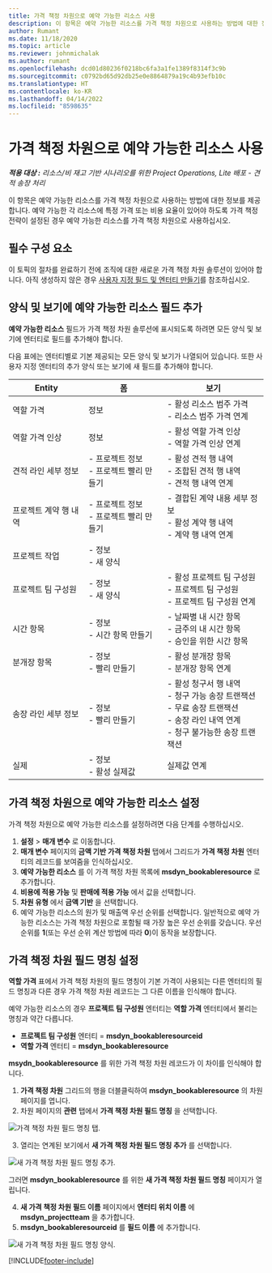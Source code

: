 ```yaml
---
title: 가격 책정 차원으로 예약 가능한 리소스 사용
description: 이 항목은 예약 가능한 리소스를 가격 책정 차원으로 사용하는 방법에 대한 정보를 제공합니다.
author: Rumant
ms.date: 11/18/2020
ms.topic: article
ms.reviewer: johnmichalak
ms.author: rumant
ms.openlocfilehash: dcd01d80236f0218bc6fa3a1fe1389f8314f3c9b
ms.sourcegitcommit: c0792bd65d92db25e0e8864879a19c4b93efb10c
ms.translationtype: HT
ms.contentlocale: ko-KR
ms.lasthandoff: 04/14/2022
ms.locfileid: "8598635"
---
```

# <a name="use-a-bookable-resource-as-a-pricing-dimension"></a>가격 책정 차원으로 예약 가능한 리소스 사용

 _**적용 대상 :** 리소스/비 재고 기반 시나리오를 위한 Project Operations, Lite 배포 - 견적 송장 처리_ 

이 항목은 예약 가능한 리소스를 가격 책정 차원으로 사용하는 방법에 대한 정보를 제공합니다. 예약 가능한 각 리소스에 특정 가격 또는 비용 요율이 있어야 하도록 가격 책정 전략이 설정된 경우 예약 가능한 리소스를 가격 책정 차원으로 사용하십시오.

## <a name="prerequisites"></a>필수 구성 요소
이 토픽의 절차를 완료하기 전에 조직에 대한 새로운 가격 책정 차원 솔루션이 있어야 합니다. 아직 생성하지 않은 경우 [사용자 지정 필드 및 엔터티 만들기](../pricing-costing/create-custom-fields-entities-pricing-dimensions.md)를 참조하십시오.

## <a name="add-the-bookable-resource-field-to-forms-and-views"></a>양식 및 보기에 예약 가능한 리소스 필드 추가
**예약 가능한 리소스** 필드가 가격 책정 차원 솔루션에 표시되도록 하려면 모든 양식 및 보기에 엔터티로 필드를 추가해야 합니다.

다음 표에는 엔터티별로 기본 제공되는 모든 양식 및 보기가 나열되어 있습니다. 또한 사용자 지정 엔터티의 추가 양식 또는 보기에 새 필드를 추가해야 합니다.

|   Entity        | 폼   |보기        |
| ------------------------------|---------------------------------|----------------------------------|
|  역할 가격| 정보 | - 활성 리소스 범주 가격<br> - 리소스 범주 가격 연계 |
|  역할 가격 인상| 정보| - 활성 역할 가격 인상<br>- 역할 가격 인상 연계 |
|  견적 라인 세부 정보| - 프로젝트 정보<br>- 프로젝트 빨리 만들기| - 활성 견적 행 내역<br>- 조합된 견적 행 내역<br>- 견적 행 내역 연계 |
|  프로젝트 계약 행 내역| - 프로젝트 정보<br>- 프로젝트 빨리 만들기| - 결합된 계약 내용 세부 정보<br>- 활성 계약 행 내역<br>- 계약 행 내역 연계 |
|  프로젝트 작업| - 정보<br>- 새 양식| &nbsp; |
|  프로젝트 팀 구성원| - 정보<br>- 새 양식| - 활성 프로젝트 팀 구성원<br>- 프로젝트 팀 구성원<br>- 프로젝트 팀 구성원 연계 |
|  시간 항목| - 정보<br>- 시간 항목 만들기| - 날짜별 내 시간 항목<br>- 금주의 내 시간 항목<br>- 승인을 위한 시간 항목|
|  분개장 항목| - 정보<br>- 빨리 만들기| - 활성 분개장 항목<br>- 분개장 항목 연계 |
|  송장 라인 세부 정보| - 정보<br>- 빨리 만들기| - 활성 청구서 행 내역<br>- 청구 가능 송장 트랜잭션<br>- 무료 송장 트랜잭션<br>- 송장 라인 내역 연계 <br>- 청구 불가능한 송장 트랜잭션|
|  실제| - 정보<br>- 활성 실제값| 실제값 연계 |

## <a name="set-up-a-bookable-resource-as-a-pricing-dimension"></a>가격 책정 차원으로 예약 가능한 리소스 설정
가격 책정 차원으로 예약 가능한 리소스를 설정하려면 다음 단계를 수행하십시오.

1. **설정** > **매개 변수** 로 이동합니다. 
2. **매개 변수** 페이지의 **금액 기반 가격 책정 차원** 탭에서 그리드가 **가격 책정 차원** 엔터티의 레코드를 보여줌을 인식하십시오. 
2. **예약 가능한 리소스** 를 이 가격 책정 차원 목록에 **msdyn_bookableresource** 로 추가합니다. 
3. **비용에 적용 가능** 및 **판매에 적용 가능** 에서 값을 선택합니다.
4. **차원 유형** 에서 **금액 기반** 을 선택합니다. 
5. 예약 가능한 리소스의 원가 및 매출액 우선 순위를 선택합니다. 일반적으로 예약 가능한 리소스는 가격 책정 차원으로 포함될 때 가장 높은 우선 순위를 갖습니다. 우선 순위를 **1**(또는 우선 순위 계산 방법에 따라 **0**)이 동작을 보장합니다.

## <a name="set-up-pricing-dimension-field-names"></a>가격 책정 차원 필드 명칭 설정

**역할 가격** 표에서 가격 책정 차원의 필드 명칭이 기본 가격이 사용되는 다른 엔터티의 필드 명칭과 다른 경우 가격 책정 차원 레코드는 그 다른 이름을 인식해야 합니다.  

예약 가능한 리소스의 경우 **프로젝트 팀 구성원** 엔터티는 **역할 가격** 엔터티에서 불리는 명칭과 약간 다릅니다. 

 - **프로젝트 팀 구성원** 엔터티 = **msdyn_bookableresourceid**
 - **역할 가격** 엔터티 = **msdyn_bookableresource**

**msydn_bookableresource** 를 위한 가격 책정 차원 레코드가 이 차이를 인식해야 합니다.

1. **가격 책정 차원** 그리드의 행을 더블클릭하여 **msdyn_bookableresource** 의 차원 페이지를 엽니다.
2. 차원 페이지의 **관련** 탭에서 **가격 책정 차원 필드 명칭** 을 선택합니다.

  ![가격 책정 차원 필드 명칭 탭.](media/PD-fieldname.png)

3. 열리는 연계된 보기에서 **새 가격 책정 차원 필드 명칭 추가** 를 선택합니다.

  ![새 가격 책정 차원 필드 명칭 추가.](media/Add-NewPD-fieldname.png)

  그러면 **msdyn_bookableresource** 를 위한 **새 가격 책정 차원 필드 명칭** 페이지가 열립니다. 

4. **새 가격 책정 차원 필드 이름** 페이지에서 **엔터티 위치 이름** 에 **msdyn_projectteam** 을 추가합니다.
5. **msdyn_bookableresourceid** 를 **필드 이름** 에 추가합니다.

 ![새 가격 책정 차원 필드 명칭 양식.](media/PD-fieldname-Added.png)


[!INCLUDE[footer-include](../includes/footer-banner.md)]